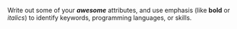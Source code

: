 Write out some of your ***awesome*** attributes, and use emphasis (like **bold** or *italics*) to identify keywords, programming languages, or skills. 
